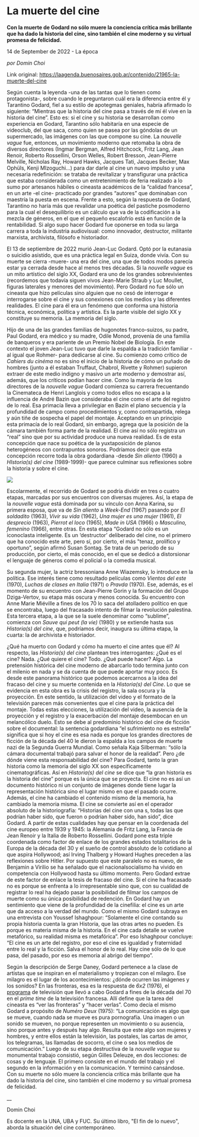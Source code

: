 # La muerte del cine

**Con la muerte de Godard no sólo muere la conciencia crítica más brillante que ha dado la historia del cine, sino también el cine moderno y su virtual promesa de felicidad.**

14 de September de 2022 - La época

_por Domin Choi_

Link original: https://laagenda.buenosaires.gob.ar/contenido/21965-la-muerte-del-cine



Según cuenta la leyenda -una de las tantas que lo tienen como protagonista-, sobre cuando le preguntaron cuál era la diferencia entre él y Tarantino Godard, fiel a su estilo de apotegmas geniales, habría afirmado lo siguiente: “Mientras que la historia del cine pasa a través de mí él vive en la historia del cine”. Esto es: si el cine y su historia se desarrollan como experiencia en Godard, Tarantino sólo habitaría en una especie de videoclub, del que saca, como quien se pasea por las góndolas de un supermercado, las imágenes con las que compone su cine. La *nouvelle vague* fue, entonces, un movimiento moderno que retomaba la obra de diversos directores (Ingmar Bergman, Alfred Hitchcock, Fritz Lang, Jean Renoir, Roberto Rossellini, Orson Welles, Robert Bresson, Jean-Pierre Melville, Nicholas Ray, Howard Hawks, Jacques Tati, Jacques Becker, Max Ophüls, Kenji MIzoguchi…) para dar darle al cine un nuevo impulso y una necesaria redefinición: se trataba de revitalizar y transfigurar una práctica que estaba considerada como un entretenimiento de feria realizado a lo sumo por artesanos hábiles o cineasta académicos de la “calidad francesa”, en un arte -el cine- practicado por grandes “autores” que dominaban con maestría la puesta en escena. Frente a esto, según la respuesta de Godard, Tarantino no haría más que revalidar una poética del pastiche posmoderno para la cual el desequilibrio es un cálculo que va de la codificación a la mezcla de géneros, en el que el pequeño escalofrío está en función de la rentabilidad. Si algo supo hacer Godard fue oponerse en toda su larga carrera a toda la industria audiovisual: como innovador, destructor, militante marxista, archivista, filósofo e historiador.




El 13 de septiembre de 2022 murió Jean-Luc Godard. Optó por la eutanasia o suicidio asistido, que es una práctica legal en Suiza, donde vivía. Con su muerte se cierra -muere- una era del cine, una que de todos modos parecía estar ya cerrada desde hace al menos tres décadas. Si la *nouvelle vague* es un mito artístico del siglo XX, Godard era uno de los grandes sobrevivientes (recordemos que todavía siguen vivos Jean-Marie Straub y Luc Moullet, figuras laterales y menores del movimiento). Pero Godard no fue sólo un cineasta que hizo películas sino alguien que no cesó de interrogar e interrogarse sobre el cine y sus conexiones con los medios y las diferentes realidades. El cine para él era un fenómeno que conforma una historia técnica, económica, política y artística. Es la parte visible del siglo XX y constituye su memoria. La memoria del siglo.




Hijo de una de las grandes familias de hugonotes franco-suizos, su padre, Paul Godard, era médico y su madre, Odile Monod, provenía de una familia de banqueros y era pariente de un Premio Nobel de Biología. En este contexto el joven Jean-Luc tuvo que darle la espalda a la tradición familiar -al igual que Rohmer- para dedicarse al cine. Su comienzo como crítico de *Cahiers du cinéma* no es sino el inicio de la historia de cómo un puñado de hombres (junto a él estaban Truffaut, Chabrol, Rivette y Rohmer) supieron extraer de este medio indigno y masivo un arte moderno y demostrar así, además, que los críticos podían hacer cine. Como la mayoría de los directores de la *nouvelle vague* Godard comienza su carrera frecuentando la Cinemateca de Henri Langlois y como todos ellos no escapa a la influencia de André Bazin que consideraba el cine como el arte del registro de lo real. Esa primacía lleva a privilegiar en Bazin el plano secuencia y la profundidad de campo como procedimientos y, como contrapartida, relega y aún tiñe de sospecha el papel del montaje. Aceptando en un principio esta primacía de lo real Godard, sin embargo, agrega que la posición de la cámara también forma parte de la realidad. El cine así no sólo registra un “real” sino que por su actividad produce una nueva realidad. Es de esta concepción que nace su poética de la yuxtaposición de planos heterogéneos con contrapuntos sonoros. Podríamos decir que esta concepción recorre toda la obra godardiana -desde *Sin aliento* (1960) a *HIstoria(s) del cine* (1989-1999)- que parece culminar sus reflexiones sobre la historia y sobre el cine.




![](https://cdn.feater.me/files/images/492127/01bfb199-5477-4d6b-ba0d-9f67f79e6e78.png)




Escolarmente, el recorrido de Godard se podría dividir en tres o cuatro etapas, marcadas por sus encuentros con diversas mujeres. Así, la etapa de la *nouvelle vague* está dominada por su vínculo con Anna Karina, su primera esposa, que va de *Sin aliento* a *Week-End* (1967) pasando por *El soldadito* (1963), *Vivir su vida* (1962), *Una mujer es una mujer* (1961), *El desprecio* (1963), *Pierrot el loco* (1965), *Made in USA* (1966) o *Masculino, femenino* (1966), entre otras. En esta etapa “Godard no sólo es un iconoclasta inteligente. Es un ‘destructor’ deliberado del cine, no el primero que ha conocido este arte, pero sí, por cierto, el más "tenaz, prolífico y oportuno”, según afirmó Susan Sontag. Se trata de un periodo de su producción, por cierto, el más conocido, en el que se dedicó a distorsionar el lenguaje de géneros como el policial o la comedia musical.




Su segunda mujer, la actriz bressoniana Anne Wiazemsky, lo introduce en la política. Ese interés tiene como resultado películas como *Vientos del este* (1970), *Luchas de clases en Italia* (1971) o *Pravda* (1970). Ese, además, es el momento de su encuentro con Jean-Pierre Gorin y la formación del Grupo Dziga-Vertov, su etapa más oscura y menos conocida. Su encuentro con Anne Marie Miéville a fines de los 70 lo saca del atolladero político en que se encontraba, luego del fracasado intento de filmar la revolución palestina. Esta tercera etapa, a la que se la suele denominar como “sublime”, comienza con *Sauve qui peut (la vie)* (1980) y se extiende hasta sus *Historia(s) del cine*, que, podríamos decir, inaugura su última etapa, la cuarta: la de archivista e historiador.




¿Qué ha muerto con Godard y cómo ha muerto el cine antes que él? Al respecto, las *Historia(s) del cine* plantean tres interrogantes: ¿Qué es el cine? Nada. ¿Qué quiere el cine? Todo. ¿Qué puede hacer? Algo. La pretensión histórica del cine moderno de abarcarlo todo termina junto con el milenio en nada y se da cuenta de que puede aportar muy poco. Es desde este panorama histórico que podemos acercarnos a la idea del fracaso del cine y su muerte contenida en la *Historia(s) del Cine*. Lo que se evidencia en esta obra es la crisis del registro, la sala oscura y la proyección. En este sentido, la utilización del video y el formato de la televisión parecen más convenientes que el cine para la práctica del montaje. Todas estas elecciones, la utilización del video, la ausencia de la proyección y el registro y la exacerbación del montaje desembocan en un melancólico duelo. Esto se debe al predominio histórico del cine de ficción sobre el documental: la sentencia godardiana “el sufrimiento no es estrella” significa que si hoy el cine es esa nada es porque los grandes directores de ficción de la década del 40 le dieron la espalda a los campos de muerte nazi de la Segunda Guerra Mundial. Como señala Kaja Silberman: “sólo la cámara documental trabajó para salvar el honor de la realidad”. Pero ¿de dónde viene esta responsabilidad del cine? Para Godard, tanto la gran historia como la memoria del siglo XX son específicamente cinematográficas. Así en *Historia(s) del cine* se dice que “la gran historia es la historia del cine” porque es la única que se proyecta. El cine no es así un documento histórico ni un conjunto de imágenes donde tiene lugar la representación histórica sino el lugar mismo en que el pasado ocurre. Además, el cine ha cambiado el contenido mismo de la memoria, ha cambiado la memoria misma. El cine se convierte así en el operador absoluto de la historiografía: “Historias del cine con una s, todas las que podrían haber sido, que fueron o podrían haber sido, han sido”, dice Godard. A partir de estas cualidades hay que pensar en la coordenada del cine europeo entre 1939 y 1945: la Alemania de Fritz Lang, la Francia de Jean Renoir y la Italia de Roberto Rossellini. Godard pone esta triple coordenada como factor de enlace de los grandes estados totalitarios de la Europa de la década del 30 y el sueño de control absoluto de lo cotidiano al que aspira Hollywood; así Irving Thalberg y Howard Hughes preceden a las reflexiones sobre Hitler. Por supuesto que este paralelo no es nuevo, de Benjamin a Virilio se ha señalado que el nacionalsocialismo ha vivido en competencia con Hollywood hasta su último momento. Pero Godard extrae de este factor de enlace la tesis de fracaso del cine. Si el cine ha fracasado no es porque se enfrenta a lo irrepresentable sino que, con su cualidad de registrar lo real ha dejado pasar la posibilidad de filmar los campos de muerte como su única posibilidad de redención. En Godard hay un sentimiento que viene de la profundidad de la cinefilia: el cine es un arte que da acceso a la verdad del mundo. Como el mismo Godard subraya en una entrevista con Youssef Ishaghpour: “Solamente el cine contando su propia historia cuenta la gran Historia, que las otras artes no pueden. Es porque es materia misma de la historia. En el cine cada detalle se vuelve metafórico, su realidad misma es metafórica”. Por eso Ishaghpour concluye: “El cine es un arte del registro, por eso el cine es igualdad y fraternidad entre lo real y la ficción. Salva el honor de lo real. Hay cine sólo de lo que pasa, del pasado, por eso es memoria al abrigo del tiempo”.




Según la descripción de Serge Daney, Godard pertenece a la clase de artistas que se inspiran en el materialismo y tropiezan con el milagro. Ese milagro es el lugar de los acontecimientos: ¿dónde ocurren las imágenes y los sonidos? En las fronteras, esa es la respuesta de *6x2* (1976), el [programa](https://www.youtube.com/watch?v=Dsy3vHw1KH8) de televisión que llevó a cabo Godard a fines de la década del 70 en el *prime time* de la televisión francesa. Allí define que la tarea del cineasta es “ver las fronteras” y “hacer verlas”. Como decía el mismo Godard a propósito de *Numéro Deux* (1975): “La comunicación es algo que se mueve, cuando nada se mueve es pura pornografía. Una imagen o un sonido se mueven, no porque representen un movimiento o su ausencia, sino porque antes y después hay algo. Resulta que este algo son mujeres y hombres, y entre ellos están la televisión, las postales, las cartas de amor, los telegramas, las llamadas de socorro, el cine o sea los medios de comunicación.” Luego de su etapa destructiva de la *nouvelle vague* su monumental trabajo consistió, según Gilles Deleuze, en dos lecciones: de cosas y de lenguaje. El primero consiste en el mundo del trabajo y el segundo en la información y en la comunicación. Y terminó cansándose. Con su muerte no sólo muere la conciencia crítica más brillante que ha dado la historia del cine, sino también el cine moderno y su virtual promesa de felicidad.




\_\_




Domin Choi




Es docente en la UNA, UBA y FUC. Su último libro, "El fin de lo nuevo", aborda la situación del cine contemporáneo.



